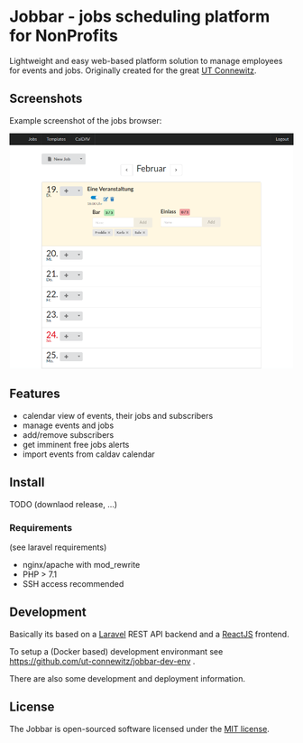 # Jobbar - jobs scheduling platform for NonProfits

Lightweight and easy web-based platform solution to manage employees for events and jobs. Originally created for the great [UT Connewitz](http://utconnewitz.de/).

## Screenshots

Example screenshot of the jobs browser:

![Screenshot](./screenshot.png)

## Features

- calendar view of events, their jobs and subscribers
- manage events and jobs
- add/remove subscribers
- get imminent free jobs alerts
- import events from caldav calendar

## Install

TODO (downlaod release, ...)

### Requirements

(see laravel requirements)

- nginx/apache with mod_rewrite
- PHP > 7.1
- SSH access recommended

## Development

Basically its based on a [Laravel](http://laravel.com/) REST API backend and a [ReactJS](http://reactjs.org/) frontend.

To setup a (Docker based) development environmant see https://github.com/ut-connewitz/jobbar-dev-env .

There are also some development and deployment information.

## License

The Jobbar is open-sourced software licensed under the [MIT license](https://opensource.org/licenses/MIT).
